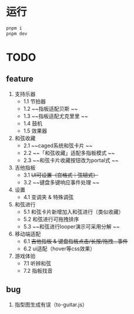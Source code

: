 # 运行

```bash
pnpm i
pnpm dev
```

# TODO

## feature

1. 支持乐器
    - 1.1 节拍器
    - 1.2 ~~指板适配贝斯 ~~
    - 1.3 ~~指板适配尤克里里 ~~
    - 1.4 鼓机
    - 1.5 效果器
2. 和弦收藏
    - 2.1 ~~caged系统和弦卡片 ~~
    - 2.2 ~~「和弦收藏」适配多指板模式 ~~
    - 2.3 ~~和弦卡片收藏按钮改为portal式 ~~
3. 吉他指板
    - 3.1 ~~UI可设置（宫格式｜弦钮式）~~
    - 3.2 ~~键盘多键响应事件处理 ~~
4. 设置
    - 4.1 变调夹 & 特殊调弦
5. 和弦进行
    - 5.1 和弦卡片新增加入和弦进行（类似收藏）
    - 5.2 和弦进行可拖拽排序
    - 5.3 ~~和弦进行looper演示可采用分解 ~~
6. 移动端适配
    - 6.1 ~~吉他指板 & 键盘指板点击/长按/拖拽...事件~~
    - 6.2 ui适配（hover等css效果）
7. 游戏体验
    - 7.1 听辨和弦
    - 7.2 指板找音

## bug
1. 指型图生成有误（to-guitar.js）

